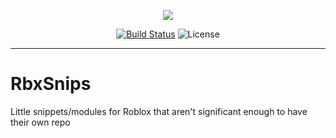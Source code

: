 <p align="center">
  <a href="https://discord.gg/fyeYey62Dm"><img src="https://dcbadge.vercel.app/api/server/fyeYey62Dm"></img></a>
</p>

<p align="center">
  <a href="https://github.com/imavafe/rbxsnips/actions"><img src="https://img.shields.io/github/actions/workflow/status/imavafe/rbxsnips/ci.yaml?branch=main" alt="Build Status"></a>
  <img title="MIT licensed" alt="License" src="https://img.shields.io/github/license/ImAvafe/rbxsnips"></img>
</p>

---

# RbxSnips

Little snippets/modules for Roblox that aren't significant enough to have their own repo
